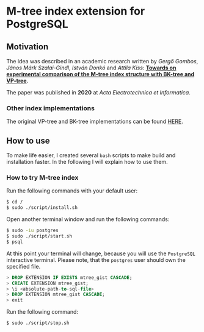 # M-tree index extension for PostgreSQL

## Motivation

The idea was described in an academic research written by *Gergő Gombos*, *János Márk Szalai-Gindl*, *István Donkó* and *Attila Kiss*: **[Towards on experimental comparison of the M-tree index structure with BK-tree and VP-tree](https://www.researchgate.net/publication/343391245_TOWARDS_ON_EXPERIMENTAL_COMPARISON_OF_THE_M-TREE_INDEX_STRUCTURE_WITH_BK-TREE_AND_VP-TREE)**.

The paper was published in **2020** at *Acta Electrotechnica et Informatica*.

### Other index implementations

The original VP-tree and BK-tree implementations can be found [HERE](https://github.com/fake-name/pg-spgist_hamming).

## How to use

To make life easier, I created several `bash` scripts to make build and installation faster. In the following I will explain how to use them.

### How to try M-tree index

Run the following commands with your default user:

```bash
$ cd /
$ sudo ./script/install.sh
```

Open another terminal window and run the following commands:

```bash
$ sudo -iu postgres
$ sudo ./script/start.sh
$ psql
```

At this point your terminal will change, because you will use the `PostgreSQL` interactive terminal. Please note, that the `postgres` user should own the specified file.

```sql
> DROP EXTENSION IF EXISTS mtree_gist CASCADE;
> CREATE EXTENSION mtree_gist;
> \i <absolute-path-to-sql-file>
> DROP EXTENSION mtree_gist CASCADE;
> exit
```

Run the following command:

```bash
$ sudo ./script/stop.sh
```
